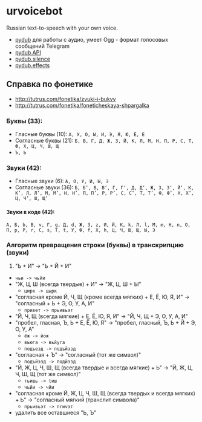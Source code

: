 # urvoicebot
Russian text-to-speech with your own voice.

- [pydub](https://github.com/jiaaro/pydub) для работы с аудио, умеет Ogg - формат голосовых сообщений Telegram
- [pydub API](https://github.com/jiaaro/pydub/blob/master/API.markdown)
- [pydub.silence](https://github.com/jiaaro/pydub/blob/master/pydub/silence.py)
- [pydub.effects](https://github.com/jiaaro/pydub/blob/master/pydub/effects.py)

## Справка по фонетике
- http://tutrus.com/fonetika/zvuki-i-bukvy
- http://tutrus.com/fonetika/foneticheskaya-shpargalka

### Буквы (33):
- Гласные буквы (10): `А, У, О, Ы, И, Э, Я, Ю, Ё, Е`
- Согласные буквы (21): `Б, В, Г, Д, Ж, З, Й, К, Л, М, Н, П, Р, С, Т, Ф, Х, Ц, Ч, Ш, Щ`
- `Ъ, Ь`

### Звуки (42):
- Гласные звуки (6): `А, О, У, И, Ы, Э`
- Согласные звуки (36): `Б, Б’, В, В’, Г, Г’, Д, Д’, Ж, З, З’, Й’, К, К’, Л, Л’, М, М’, Н, Н’, П, П’, Р, Р’, С, С’, Т, Т’, Ф, Ф’, Х, Х’, Ц, Ч’, Ш, Щ’`

#### Звуки в коде (42):
`А, Б, b, В, v, Г, g, Д, d, Ж, З, z, И, Й, К, k, Л, l, М, m, Н, n, О, П, p, Р, r, С, s, Т, t, У, Ф, f, Х, h, Ц, Ч, Ш, Щ, Ы, Э`

### Алгоритм превращения строки (буквы) в транскрипцию (звуки)
1. "Ь + И" -> "Ь + Й + И"
  - `чьи -> чьйи`
- "Ж, Ц, Ш (всегда твердые) + И" -> "Ж, Ц, Ш + Ы"
  - `цирк -> цырк`
- "согласная кроме Й, Ч, Щ (кроме всегда мягких) + Е, Ё, Ю, Я, И" -> "согласный + Ь + Э, О, У, А, И"
  - `привет -> прьивьэт`
- "Й, Ч, Щ (всегда мягкие) + Е, Ё, Ю, Я, И" -> "Й, Ч, Щ + Э, О, У, А, И"
- "пробел, гласная, Ъ, Ь + Е, Ё, Ю, Я" -> "пробел, гласный, Ъ, Ь + Й + Э, О, У, А"
  - `ёж -> йож`
  - `вьюга -> вьйуга`
  - `подъезд -> подъйэзд`
- "согласная + Ъ"  -> "согласный (тот же символ)"
  - `подъйэзд -> подйэзд`
- "Й, Ж, Ц, Ч, Ш, Щ (всегда твердые и всегда мягкие) + Ь"  -> "Й, Ж, Ц, Ч, Ш, Щ (тот же символ)"
  - `тьишь -> tиш`
  - `чьйи -> чйи`
- "согласная кроме Й, Ж, Ц, Ч, Ш, Щ (всегда твердых и всегда мягких) + Ь"  -> "согласный мягкий (транслит символа)"
  - `прьивьэт -> пrиvэт`
- удалить все оставшиеся "Ь, Ъ"
